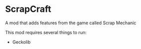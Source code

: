 # ScrapCraft
A mod that adds features from the game called Scrap Mechanic

This mod requires several things to run:
- Geckolib

